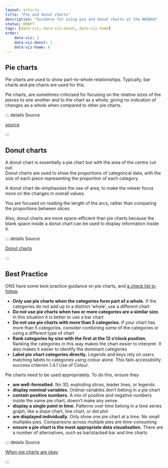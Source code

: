 ```yaml
---
layout: article
title: "Pie and donut charts"
description: "Guidance for using pie and donut charts at the NHSBSA"
status: DRAFT
tags: [data-viz, data-viz-donut, data-viz-home]
order:
    data-viz: 2
    data-viz-donut: 1
    data-viz-home: 6
---
```

## Pie charts  
  
Pie charts are used to show part-to-whole relationships. Typically, bar charts and pie charts are used for this.  
  
Pie charts, are sometimes criticised for focusing on the relative sizes of the pieces to one another and to the chart as a whole, giving no indication of changes as a whole when compared to other pie charts.  
  
::: details Source

[source][pie 1]

:::  
  
## Donut charts  
  
A donut chart is essentially a pie chart but with the area of the centre cut out.  
Donut charts are used to show the proportions of categorical data, with the size of each piece representing the proportion of each category.  
  
A donut chart de-emphasises the use of area, to make the viewer focus more on the changes in overall values.  
  
You are focused on reading the length of the arcs, rather than comparing the proportions between slices.  
  
Also, donut charts are more space-efficient than pie charts because the blank space inside a donut chart can be used to display information inside it.  
  
::: details Source

[Donut charts][pie 2]

:::  
  
## Best Practice  
  
ONS have some best practice guidance on pie charts, and [a check list to follow](https://analysisfunction.civilservice.gov.uk/policy-store/charts-a-checklist).  
  
- **Only use pie charts when the categories form part of a whole.** If the categories do not add up to a distinct ‘whole’, use a different chart
- **Do not use pie charts when two or more categories are a similar size.** In this situation it is better to use a bar chart
- **Do not use pie charts with more than 5 categories.** If your chart has more than 5 categories, consider combining some of the categories or using a different type of chart
- **Rank categories by size with the first at the 12 o’clock position.** Ranking the categories in this way makes the chart easier to interpret. It also makes it easier to identify the dominant categories
- **Label pie chart categories directly.** Legends and keys rely on users matching labels to categories using colour alone. This fails accessibility success criterion 1.4.1 Use of Colour.  
  
Pie charts need to be used appropriately. To do this, ensure they
- **are well-formatted.** No 3D, exploding slices, leader lines, or legends
- **display nominal variables.** Ordinal variables don’t belong in a pie chart
- **contain positive numbers.** A mix of positive and negative numbers inside the same pie chart, doesn’t make any sense
- **display a single point in time.** Patterns over time belong in a time series graph, like a slope chart, line chart, or dot plot
- **are displayed individually.** Only show one pie chart at a time. No small multiples pies. Comparisons across multiple pies are time-consuming
- **ensure a pie chart is the most appropriate data visualisation.** There are a number of alternatives, such as bar/stacked bar and line charts

::: details Source

[When pie charts are okay][pie 3]

::: 

[pie 1]: https://style.ons.gov.uk/data-visualisation/part-to-whole/
[pie 2]: https://datavizcatalogue.com/methods/donut_chart.html
[pie 3]: https://depictdatastudio.com/when-pie-charts-are-okay-seriously-guidelines-for-using-pie-and-donut-charts/